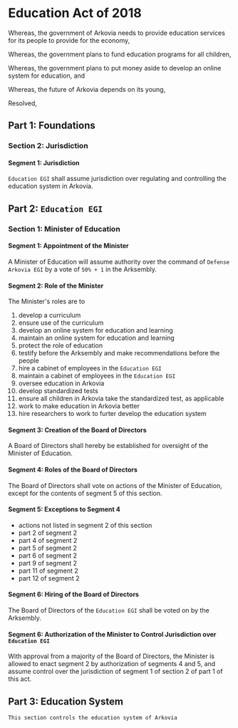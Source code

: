 # Education Act of 2018

Whereas, the government of Arkovia needs to provide education services for its people to provide for the economy,

Whereas, the government plans to fund education programs for all children,

Whereas, the government plans to put money aside to develop an online system for education, and

Whereas, the future of Arkovia depends on its young,

Resolved,

## Part 1: Foundations
### Section 2: Jurisdiction
#### Segment 1: Jurisdiction
`Education EGI` shall assume jurisdiction over regulating and controlling the education system in Arkovia.

## Part 2: `Education EGI`
### Section 1: Minister of Education
#### Segment 1: Appointment of the Minister
A Minister of Education will assume authority over the command of `Defense Arkovia EGI` by a vote of `50% + 1` in the Arksembly.

#### Segment 2: Role of the Minister
The Minister's roles are to
1. develop a curriculum
2. ensure use of the curriculum
3. develop an online system for education and learning
4. maintain an online system for education and learning
5. protect the role of education
6. testify before the Arksembly and make recommendations before the people
7. hire a cabinet of employees in the `Education EGI`
8. maintain a cabinet of employees in the `Education EGI`
9. oversee education in Arkovia
10. develop standardized tests
11. ensure all children in Arkovia take the standardized test, as applicable
12. work to make education in Arkovia better
13. hire researchers to work to furter develop the education system

#### Segment 3: Creation of the Board of Directors
A Board of Directors shall hereby be established for oversight of the Minister of Education.

#### Segment 4: Roles of the Board of Directors
The Board of Directors shall vote on actions of the Minister of Education, except for the contents of segment 5 of this section.

#### Segment 5: Exceptions to Segment 4
- actions not listed in segment 2 of this section
- part 2 of segment 2
- part 4 of segment 2
- part 5 of segment 2
- part 6 of segment 2
- part 9 of segment 2
- part 11 of segment 2
- part 12 of segment 2

#### Segment 6: Hiring of the Board of Directors
The Board of Directors of the `Education EGI` shall be voted on by the Arksembly.

#### Segment 6: Authorization of the Minister to Control Jurisdiction over `Education EGI`
With approval from a majority of the Board of Directors, the Minister is allowed to enact segment 2 by authorization of segments 4 and 5, and assume control over the jurisdiction of segment 1 of section 2 of part 1 of this act.

## Part 3: Education System
```
This section controls the education system of Arkovia
```
